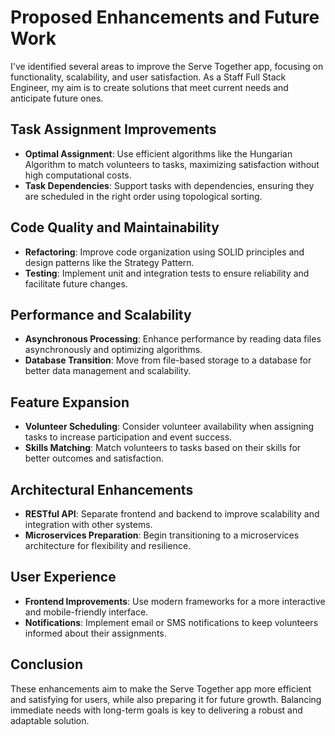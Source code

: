# Proposed Enhancements and Future Work

I've identified several areas to improve the Serve Together app, focusing on functionality, scalability, and user satisfaction. As a Staff Full Stack Engineer, my aim is to create solutions that meet current needs and anticipate future ones.

## Task Assignment Improvements

- **Optimal Assignment**: Use efficient algorithms like the Hungarian Algorithm to match volunteers to tasks, maximizing satisfaction without high computational costs.
- **Task Dependencies**: Support tasks with dependencies, ensuring they are scheduled in the right order using topological sorting.

## Code Quality and Maintainability

- **Refactoring**: Improve code organization using SOLID principles and design patterns like the Strategy Pattern.
- **Testing**: Implement unit and integration tests to ensure reliability and facilitate future changes.

## Performance and Scalability

- **Asynchronous Processing**: Enhance performance by reading data files asynchronously and optimizing algorithms.
- **Database Transition**: Move from file-based storage to a database for better data management and scalability.

## Feature Expansion

- **Volunteer Scheduling**: Consider volunteer availability when assigning tasks to increase participation and event success.
- **Skills Matching**: Match volunteers to tasks based on their skills for better outcomes and satisfaction.

## Architectural Enhancements

- **RESTful API**: Separate frontend and backend to improve scalability and integration with other systems.
- **Microservices Preparation**: Begin transitioning to a microservices architecture for flexibility and resilience.

## User Experience

- **Frontend Improvements**: Use modern frameworks for a more interactive and mobile-friendly interface.
- **Notifications**: Implement email or SMS notifications to keep volunteers informed about their assignments.

## Conclusion

These enhancements aim to make the Serve Together app more efficient and satisfying for users, while also preparing it for future growth. Balancing immediate needs with long-term goals is key to delivering a robust and adaptable solution.
